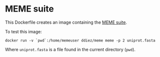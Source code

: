 # MEME suite

This Dockerfile creates an image containing the [MEME suite](http://meme-suite.org).

To test this image:

```
docker run -v `pwd`:/home/memeuser ddiez/meme meme -p 2 uniprot.fasta
```

Where `uniprot.fasta` is a file found in the current directory (`pwd`).
